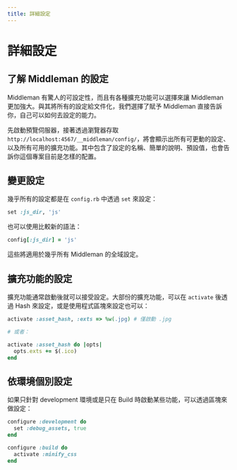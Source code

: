 ```yaml
---
title: 詳細設定
---
```


# 詳細設定

## 了解 Middleman 的設定

Middleman 有驚人的可設定性，而且有各種擴充功能可以選擇來讓 Middleman 更加強大。與其將所有的設定給文件化，我們選擇了賦予 Middleman 直接告訴你，自己可以如何去設定的能力。

先啟動預覽伺服器，接著透過瀏覽器存取 `http://localhost:4567/__middleman/config/`，將會顯示出所有可更動的設定、以及所有可用的擴充功能。其中包含了設定的名稱、簡單的說明、預設值，也會告訴你這個專案目前是怎樣的配置。

## 變更設定

幾乎所有的設定都是在 `config.rb` 中透過 `set` 來設定：

```ruby
set :js_dir, 'js'
```

也可以使用比較新的語法：

```ruby
config[:js_dir] = 'js'
```

這些將適用於幾乎所有 Middleman 的全域設定。

## 擴充功能的設定

擴充功能通常啟動後就可以接受設定。大部份的擴充功能，可以在 `activate` 後透過 Hash 來設定，或是使用程式區塊來設定也可以：

```ruby
activate :asset_hash, :exts => %w(.jpg) # 僅啟動 .jpg

# 或者：

activate :asset_hash do |opts|
  opts.exts += $(.ico)
end
```

## 依環境個別設定

如果只針對 development 環境或是只在 Build 時啟動某些功能，可以透過區塊來做設定：

```ruby
configure :development do
  set :debug_assets, true
end

configure :build do
  activate :minify_css
end
```
